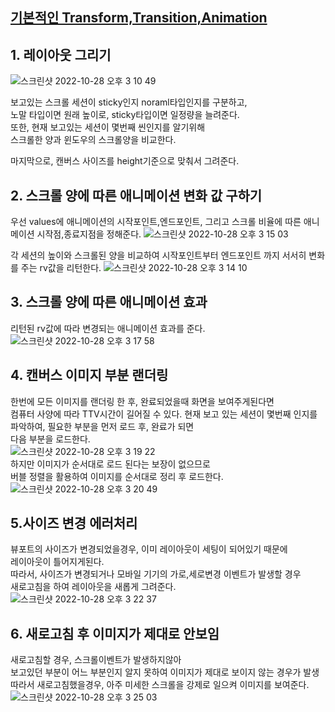 ## [기본적인 Transform,Transition,Animation](https://velog.io/@dae_eun2/Interactive-Web-TransitionAnimation)

## 1. 레이아웃 그리기

![스크린샷 2022-10-28 오후 3 10 49](https://user-images.githubusercontent.com/104764474/198515792-c48c051b-80e0-4434-ad0b-5e9a4f2ba011.png)

보고있는 스크롤 세션이 sticky인지 noraml타입인지를 구분하고,<br/>
노말 타입이면 원래 높이로, sticky타입이면 일정량을 늘려준다.
<br/>
또한, 현재 보고있는 세션이 몇번째 씬인지를 알기위해 <br/>
스크롤한 양과 윈도우의 스크롤양을 비교한다.<br/>

마지막으로, 캔버스 사이즈를 height기준으로 맞춰서 그려준다.

## 2. 스크롤 양에 따른 애니메이션 변화 값 구하기
우선 values에 애니메이션의 시작포인트,엔드포인트, 그리고 스크롤 비율에 따른 애니메이션 시작점,종료지점을 정해준다.
![스크린샷 2022-10-28 오후 3 15 03](https://user-images.githubusercontent.com/104764474/198516467-34a3395d-9c90-4571-9e48-5d1221f4eb9d.png)

각 세션의 높이와 스크롤된 양을 비교하여 시작포인트부터 엔드포인트 까지 서서히 변화를 주는 rv값을 리턴한다.
![스크린샷 2022-10-28 오후 3 14 10](https://user-images.githubusercontent.com/104764474/198516301-3292013f-b18a-4917-bec1-9e816f4b6b22.png)


## 3. 스크롤 양에 따른 애니메이션 효과
리턴된 rv값에 따라 변경되는 애니메이션 효과를 준다.
![스크린샷 2022-10-28 오후 3 17 58](https://user-images.githubusercontent.com/104764474/198516857-baff48c5-e057-406a-b1af-e402396e45da.png)

## 4. 캔버스 이미지 부분 랜더링

한번에 모든 이미지를 랜더링 한 후, 완료되었을때 화면을 보여주게된다면 <br/>
컴퓨터 사양에 따라 TTV시간이 길어질 수 있다.
현재 보고 있는 세션이 몇번째 인지를 파악하여, 필요한 부분을 먼저 로드 후, 완료가 되면 <br/>
다음 부분을 로드한다.<br/>
![스크린샷 2022-10-28 오후 3 19 22](https://user-images.githubusercontent.com/104764474/198517047-910a0ee0-d513-4137-8d23-639fa6cb7e63.png)<br/>
하지만 이미지가 순서대로 로드 된다는 보장이 없으므로 <br/>
버블 정렬을 활용하여 이미지를 순서대로 정리 후 로드한다.<br/>
![스크린샷 2022-10-28 오후 3 20 49](https://user-images.githubusercontent.com/104764474/198517295-c9f01dad-a00d-4137-a945-23b8f3aa5979.png)


## 5.사이즈 변경 에러처리 
 뷰포트의 사이즈가 변경되었을경우, 이미 레이아웃이 세팅이 되어있기 때문에 <br/>
 레이아웃이 틀어지게된다.<br/>
 따라서, 사이즈가 변경되거나 모바일 기기의 가로,세로변경 이벤트가 발생할 경우<br/>
 새로고침을 하여 레이아웃을 새롭게 그려준다.<br/>
![스크린샷 2022-10-28 오후 3 22 37](https://user-images.githubusercontent.com/104764474/198517581-1abf5b74-ddd6-4df1-b53d-b4597f796d4c.png)

## 6. 새로고침 후 이미지가 제대로 안보임
새로고침할 경우, 스크롤이벤트가 발생하지않아 <br/>
보고있던 부분이 어느 부분인지 알지 못하여 이미지가 제대로 보이지 않는 경우가 발생 <br/>
따라서 새로고침했을경우, 아주 미세한 스크롤을 강제로 일으켜 이미지를 보여준다.
![스크린샷 2022-10-28 오후 3 25 03](https://user-images.githubusercontent.com/104764474/198517953-b39d5dd7-e55f-4324-8c94-4cc39bf9e490.png)
